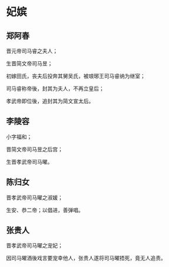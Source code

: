 # 妃嫔

## 郑阿春

晋元帝司马睿之夫人；

生晋简文帝司马昱；

初嫁田氏，丧夫后投奔其舅吴氏，被琅琊王司马睿纳为继室；

司马睿称帝後，封其为夫人，不再立皇后；

孝武帝即位後，追封其为简文宣太后。

## 李陵容

小字福和；

晋简文帝司马昱之后宫；

生晋孝武帝司马曜。

## 陈归女

晋孝武帝司马曜之淑媛；

生安、恭二帝；以倡进，善弹唱。

## 张贵人

晋孝武帝司马曜之宠妃；

因司马曜酒後戏言要宠幸他人，张贵人遂将司马曜捂死，竟无人追责。
